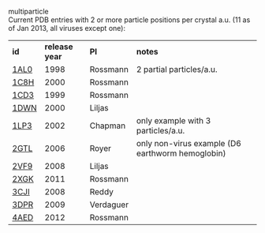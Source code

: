 multiparticle  
Current PDB entries with 2 or more particle positions per crystal a.u. (11 as of Jan 2013, all viruses except one):  

|     |     |     |     |
| --- | --- | --- | --- |
| **id  <br>** | **release year  <br>** | **PI** | **notes  <br>** |
| [1AL0](http://www.rcsb.org/pdb/explore.do?structureId=1AL0) | 1998 | Rossmann | 2 partial particles/a.u. |
| [1C8H](http://www.rcsb.org/pdb/explore.do?structureId=1C8H) | 2000 | Rossmann |     |
| [1CD3](http://www.rcsb.org/pdb/explore.do?structureId=1CD3) | 1999 | Rossmann |     |
| [1DWN](http://www.rcsb.org/pdb/explore.do?structureId=1DWN) | 2000 | Liljas |     |
| [1LP3](http://www.rcsb.org/pdb/explore.do?structureId=1LP3) | 2002 | Chapman | only example with 3 particles/a.u. |
| [2GTL](http://www.rcsb.org/pdb/explore.do?structureId=2GTL) | 2006 | Royer | only non-virus example (D6 earthworm hemoglobin) |
| [2VF9](http://www.rcsb.org/pdb/explore.do?structureId=2VF9) | 2008 | Liljas |     |
| [2XGK](http://www.rcsb.org/pdb/explore/explore.do?structureId=2XGK) | 2011 | Rossmann |     |
| [3CJI](http://www.rcsb.org/pdb/explore.do?structureId=3CJI) | 2008 | Reddy |     |
| [3DPR](http://www.rcsb.org/pdb/explore.do?structureId=3DPR) | 2009 | Verdaguer |     |
| [4AED](http://www.rcsb.org/pdb/explore/explore.do?structureId=4AED) | 2012 | Rossmann |     |
